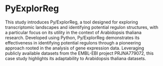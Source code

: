 # PyExplorReg

This study introduces Py/ExplorReg, a tool designed for exploring transcriptomic landscapes and identifying potential regulon structures, with a particular focus on its utility in the context of Arabidopsis thaliana research. Developed using Python, Py/ExplorReg demonstrates its effectiveness in identifying potential regulons through a pioneering approach rooted in the analysis of gene expression data. Leveraging publicly available datasets from the EMBL-EBI project PRJNA779072, this case study highlights its adaptability to Arabidopsis thaliana datasets.

